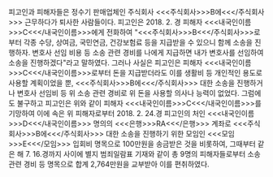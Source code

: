 피고인과 피해자들은 정수기 판매업체인 주식회사 <<<주식회사>>>B에<<</주식회사>>> 근무하다가 퇴사한 사람들이다.
피고인은 2018. 2. 경 피해자 <<<내국인이름>>>C<<</내국인이름>>>에게 전화하여 "<<<주식회사>>>B<<</주식회사>>>로부터 각종 수당, 상여금, 국민연금, 건강보험료 등을 지급받을 수 있으니 함께 소송을 진행하자. 변호사 선임 비용 등 소송 관련 경비를 나에게 지급하면 내가 변호사를 선임하여 소송을 진행하겠다"라고 말하였다. 그러나 사실은 피고인은 피해자 <<<내국인이름>>>C<<</내국인이름>>>로부터 돈을 지급받더라도 이를 생활비 등 개인적인 용도로 사용할 계획이었을 뿐, <<<주식회사>>>B에<<</주식회사>>> 대한 소송을 진행하거나 변호사 선임비 등 위 소송 관련 경비로 위 돈을 사용할 의사나 능력이 없었다. 그럼에도 불구하고 피고인은 위와 같이 피해자 <<<내국인이름>>>C<<</내국인이름>>>를 기망하여 이에 속은 위 피해자로부터 2018. 2. 24.경 피고인의 처인 <<<내국인이름>>>D<<</내국인이름>>> 명의의 <<<은행>>>RA<<</은행>>> 계좌로 <<<주식회사>>>B에<<</주식회사>>> 대한 소송을 진행하기 위한 모임인 <<<모임>>>E<<</모임>>> 입회비 명목으로 100만원을 송금받은 것을 비롯하여, 그때부터 같은 해 7. 16.경까지 사이에 별지 범죄일람표 기재와 같이 총 9명의 피해자들로부터 소송 관련 경비 등 명목으로 합계 2,764만원을 교부받아 이를 편취하였다.